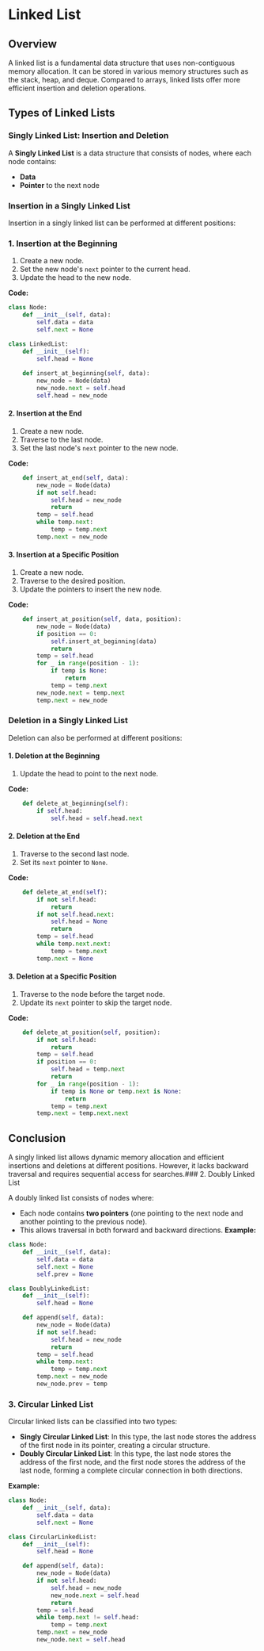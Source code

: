 # Linked List

## Overview

A linked list is a fundamental data structure that uses non-contiguous memory allocation. It can be stored in various memory structures such as the stack, heap, and deque. Compared to arrays, linked lists offer more efficient insertion and deletion operations.

## Types of Linked Lists

### Singly Linked List: Insertion and Deletion

A **Singly Linked List** is a data structure that consists of nodes, where each node contains:
- **Data**
- **Pointer** to the next node

### Insertion in a Singly Linked List
Insertion in a singly linked list can be performed at different positions:

### 1. Insertion at the Beginning
1. Create a new node.
2. Set the new node's `next` pointer to the current head.
3. Update the head to the new node.

**Code:**
```python
class Node:
    def __init__(self, data):
        self.data = data
        self.next = None

class LinkedList:
    def __init__(self):
        self.head = None
    
    def insert_at_beginning(self, data):
        new_node = Node(data)
        new_node.next = self.head
        self.head = new_node
```

#### 2. Insertion at the End
1. Create a new node.
2. Traverse to the last node.
3. Set the last node's `next` pointer to the new node.

**Code:**
```python
    def insert_at_end(self, data):
        new_node = Node(data)
        if not self.head:
            self.head = new_node
            return
        temp = self.head
        while temp.next:
            temp = temp.next
        temp.next = new_node
```

#### 3. Insertion at a Specific Position
1. Create a new node.
2. Traverse to the desired position.
3. Update the pointers to insert the new node.

**Code:**
```python
    def insert_at_position(self, data, position):
        new_node = Node(data)
        if position == 0:
            self.insert_at_beginning(data)
            return
        temp = self.head
        for _ in range(position - 1):
            if temp is None:
                return
            temp = temp.next
        new_node.next = temp.next
        temp.next = new_node
```

### Deletion in a Singly Linked List
Deletion can also be performed at different positions:

#### 1. Deletion at the Beginning
1. Update the head to point to the next node.

**Code:**
```python
    def delete_at_beginning(self):
        if self.head:
            self.head = self.head.next
```

#### 2. Deletion at the End
1. Traverse to the second last node.
2. Set its `next` pointer to `None`.

**Code:**
```python
    def delete_at_end(self):
        if not self.head:
            return
        if not self.head.next:
            self.head = None
            return
        temp = self.head
        while temp.next.next:
            temp = temp.next
        temp.next = None
```

#### 3. Deletion at a Specific Position
1. Traverse to the node before the target node.
2. Update its `next` pointer to skip the target node.

**Code:**
```python
    def delete_at_position(self, position):
        if not self.head:
            return
        temp = self.head
        if position == 0:
            self.head = temp.next
            return
        for _ in range(position - 1):
            if temp is None or temp.next is None:
                return
            temp = temp.next
        temp.next = temp.next.next
```

## Conclusion
A singly linked list allows dynamic memory allocation and efficient insertions and deletions at different positions. However, it lacks backward traversal and requires sequential access for searches.### 2. Doubly Linked List

A doubly linked list consists of nodes where:
- Each node contains **two pointers** (one pointing to the next node and another pointing to the previous node).
- This allows traversal in both forward and backward directions.
**Example:**
```python
class Node:
    def __init__(self, data):
        self.data = data
        self.next = None
        self.prev = None

class DoublyLinkedList:
    def __init__(self):
        self.head = None

    def append(self, data):
        new_node = Node(data)
        if not self.head:
            self.head = new_node
            return
        temp = self.head
        while temp.next:
            temp = temp.next
        temp.next = new_node
        new_node.prev = temp
```

### 3. Circular Linked List

Circular linked lists can be classified into two types:

- **Singly Circular Linked List**: In this type, the last node stores the address of the first node in its pointer, creating a circular structure.
- **Doubly Circular Linked List**: In this type, the last node stores the address of the first node, and the first node stores the address of the last node, forming a complete circular connection in both directions.

**Example:**
```python
class Node:
    def __init__(self, data):
        self.data = data
        self.next = None

class CircularLinkedList:
    def __init__(self):
        self.head = None

    def append(self, data):
        new_node = Node(data)
        if not self.head:
            self.head = new_node
            new_node.next = self.head
            return
        temp = self.head
        while temp.next != self.head:
            temp = temp.next
        temp.next = new_node
        new_node.next = self.head
```

